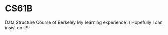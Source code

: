 # CS61B
Data Structure Course of Berkeley
My learning experience :)
Hopefully I can insist on it!!!
